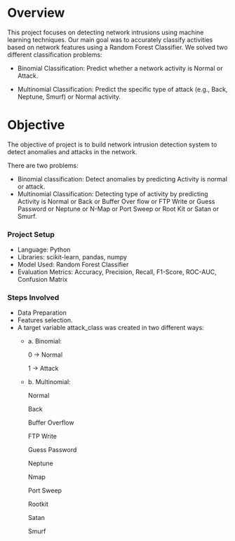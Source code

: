 # Overview

This project focuses on detecting network intrusions using machine learning techniques. Our main goal was to accurately classify activities based on network features using a Random Forest Classifier.
 We solved two different classification problems:

- Binomial Classification: Predict whether a network activity is Normal or Attack.

- Multinomial Classification: Predict the specific type of attack (e.g., Back, Neptune, Smurf) or Normal activity.

# Objective

The objective of project is to build network intrusion detection system to detect anomalies and attacks in the network. 

There are two problems: 
- Binomial classification: Detect anomalies by predicting Activity is normal or attack.
- Multinomial Classification: Detecting type of activity by predicting Activity is Normal or Back or Buffer Over flow or FTP Write or Guess Password or Neptune or N-Map or Port Sweep or Root Kit or Satan or Smurf.

### Project Setup
- Language: Python
- Libraries: scikit-learn, pandas, numpy
- Model Used: Random Forest Classifier
- Evaluation Metrics: Accuracy, Precision, Recall, F1-Score, ROC-AUC, Confusion Matrix

### Steps Involved

- Data Preparation
- Features selection.
- A target variable attack_class was created in two different ways:
   - a. Binomial:

     0 → Normal

     1 → Attack
     
  - b. Multinomial:
  
     Normal

     Back

     Buffer Overflow

     FTP Write

     Guess Password

    Neptune

    Nmap

    Port Sweep

    Rootkit

    Satan

    Smurf
